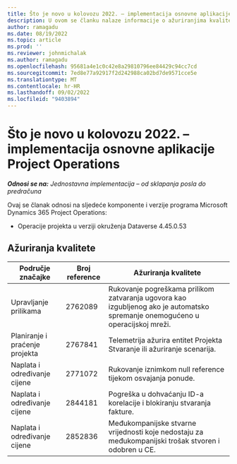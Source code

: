 ```yaml
---
title: Što je novo u kolovozu 2022. – implementacija osnovne aplikacije Project Operations
description: U ovom se članku nalaze informacije o ažuriranjima kvalitete koja su dostupna u izdanju implementacije sustava Microsoft Dynamics 365 Project Operations lite u kolovozu 2022.
author: ramagadu
ms.date: 08/19/2022
ms.topic: article
ms.prod: ''
ms.reviewer: johnmichalak
ms.author: ramagadu
ms.openlocfilehash: 95681a4e1c0c42e8a29810796ee84429c94cc7cd
ms.sourcegitcommit: 7ed8e77a92917f2d242988ca02bd7de9571cce5e
ms.translationtype: MT
ms.contentlocale: hr-HR
ms.lasthandoff: 09/02/2022
ms.locfileid: "9403894"
---
```

# <a name="whats-new-august-2022---project-operations-lite-deployment"></a>Što je novo u kolovozu 2022. – implementacija osnovne aplikacije Project Operations

_**Odnosi se na:** Jednostavna implementacija – od sklapanja posla do predračuna_

Ovaj se članak odnosi na sljedeće komponente i verzije programa Microsoft Dynamics 365 Project Operations:

- Operacije projekta u verziji okruženja Dataverse 4.45.0.53

## <a name="quality-updates"></a>Ažuriranja kvalitete

| Područje značajke | Broj reference | Ažuriranja kvalitete |
| --- | --- | --- |
|   Upravljanje prilikama | 2762089 | Rukovanje pogreškama prilikom zatvaranja ugovora kao izgubljenog ako je automatsko spremanje onemogućeno u operacijskoj mreži.|
|Planiranje i praćenje projekta | 2767841 | Telemetrija ažurira entitet Projekta Stvaranje ili ažuriranje scenarija.|
|Naplata i određivanje cijene | 2771072 | Rukovanje iznimkom null reference tijekom osvajanja ponude.|
|Naplata i određivanje cijene | 2844181 |Pogreška u dohvaćanju ID-a korelacije i blokiranju stvaranja fakture.|
|Naplata i određivanje cijene | 2852836 | Međukompanijske stvarne vrijednosti koje nedostaju za međukompanijski trošak stvoren i odobren u CE.|
